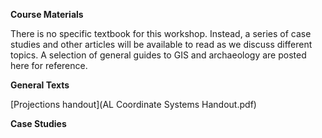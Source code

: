 **Course Materials**

There is no specific textbook for this workshop. Instead, a series of case studies and other articles will be available to read as we discuss different topics. A selection of general guides to GIS and archaeology are posted here for reference.

**General Texts**
<br> 

[Projections handout](AL Coordinate Systems Handout.pdf)

**Case Studies**
